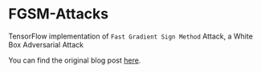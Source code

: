 # FGSM-Attacks
TensorFlow implementation of `Fast Gradient Sign Method` Attack, a White Box Adversarial Attack

You can find the original blog post [here](https://www.notion.so/Fooling-Around-With-Adversarial-Attacks-8970c0d2afa3498cba71bab22f3c57cb).
